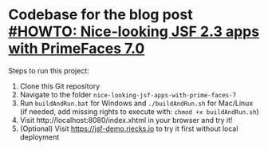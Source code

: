# Codebase for the blog post [#HOWTO: Nice-looking JSF 2.3 apps with PrimeFaces 7.0](https://rieckpil.de/howto-create-nice-looking-jsf-2-3-applications-with-primefaces-7-0)

Steps to run this project:

1. Clone this Git repository
2. Navigate to the folder `nice-looking-jsf-apps-with-prime-faces-7`
3. Run `buildAndRun.bat` for Windows and `./buildAndRun.sh` for Mac/Linux (if needed, add missing rights to execute with: `chmod +x buildAndRun.sh`)
4. Visit http://localhost:8080/index.xhtml in your browser and try it!
5. (Optional) Visit https://jsf-demo.riecks.io to try it first without local deployment